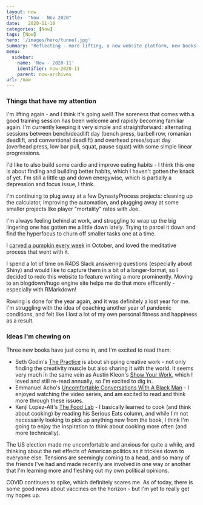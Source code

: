 ```yaml
---
layout: now
title:  "Now - Nov 2020"
date:   2020-11-10
categories: [Now]
tags: [Now]
hero: '/images/hero/tunnel.jpg'
summary: "Reflecting - more lifting, a new website platform, new books I'm reading right now."
menu:
  sidebar:
    name: 'Now - 2020-11'
    identifier: now-2020-11
    parent: now-archives
url: /now
---
```

### Things that have my attention

I'm lifting again - and I think it's going well! The soreness that comes with a good training session has been welcome and rapidly becoming familiar again. I'm currently keeping it very simple and straightforward: alternating sessions between bench/deadlift day (bench press, barbell row, romanian deadlift, and conventional deadlift) and overhead press/squat day (overhead press, low bar pull, squat, pause squat) with some simple linear progressions. 

I'd like to also build some cardio and improve eating habits - I think this one is about finding and building better habits, which I haven't gotten the knack of yet. I'm still a little up and down energywise, which is partially a depression and focus issue, I think.

I'm continuing to plug away at a few DynastyProcess projects: cleaning up the calculator, improving the automation, and plugging away at some smaller projects like player "mortality" rates with Joe.

I'm always feeling behind at work, and struggling to wrap up the big lingering one has gotten me a little down lately. Trying to parcel it down and find the hyperfocus to churn off smaller tasks one at a time. 

I [carved a pumpkin every week](https://tanho.ca/pumpkins) in October, and loved the meditative process that went with it. 

I spend a lot of time on R4DS Slack answering questions (especially about Shiny) and would like to capture them in a bit of a longer-format, so I decided to redo this website to feature writing a more prominently. Moving to an blogdown/hugo engine site helps me do that more efficently - especially with RMarkdown!

Rowing is done for the year again, and it was definitely a lost year for me. I'm struggling with the idea of coaching another year of pandemic conditions, and felt like I lost a lot of my own personal fitness and happiness as a result.  

### Ideas I'm chewing on

Three new books have just come in, and I'm excited to read them: 
- Seth Godin's [The Practice](https://seths.blog/thepractice/) is about shipping creative work - not only finding the creativity muscle but also sharing it with the world. It seems very much in the same vein as Austin Kleon's [Show Your Work](https://austinkleon.com/show-your-work/), which I loved and still re-read annually, so I'm excited to dig in.
- Emmanuel Acho's [Uncomfortable Conversations With A Black Man](https://uncomfortableconvos.com/) - I enjoyed watching the video series, and am excited to read and think more through these issues.
- Kenji Lopez-Alt's [The Food Lab](http://www.kenjilopezalt.com/) - I basically learned to cook (and think about cooking) by reading his Serious Eats column, and while I'm not necessarily looking to pick up anything new from the book, I think I'm going to enjoy the inspiration to think about cooking more often (and more technically).

The US election made me uncomfortable and anxious for quite a while, and thinking about the net effects of American politics as it trickles down to everyone else. Tensions are seemingly coming to a head, and so many of the friends I've had and made recently are involved in one way or another that I'm learning more and fleshing out my own political opinions. 

COVID continues to spike, which definitely scares me. As of today, there is some good news about vaccines on the horizon - but I'm yet to really get my hopes up. 
